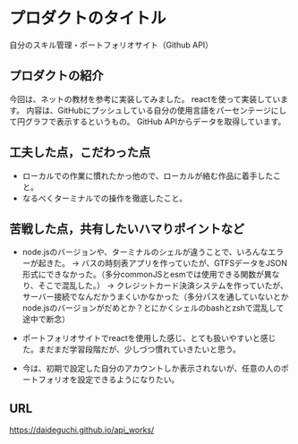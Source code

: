 # プロダクトのタイトル
 自分のスキル管理・ポートフォリオサイト（Github API）

## プロダクトの紹介
 今回は、ネットの教材を参考に実装してみました。
 reactを使って実装しています。
 内容は、GitHubにプッシュしている自分の使用言語をパーセンテージにして円グラフで表示するというもの。
 GitHub APIからデータを取得しています。


## 工夫した点，こだわった点

- ローカルでの作業に慣れたかっ他ので、ローカルが絡む作品に着手したこと。
- なるべくターミナルでの操作を徹底したこと。

## 苦戦した点，共有したいハマりポイントなど

- node.jsのバージョンや、ターミナルのシェルが違うことで、いろんなエラーが起きた。
  → バスの時刻表アプリを作っていたが、GTFSデータをJSON形式にできなかった。（多分commonJSとesmでは使用できる関数が異なり、そこで混乱した。）
  → クレジットカード決済システムを作っていたが、サーバー接続でなんだかうまくいかなかった（多分パスを通していないとかnode.jsのバージョンがだめとか？とにかくシェルのbashとzshで混乱して途中で断念）

- ポートフォリオサイトでreactを使用した感じ、とても扱いやすいと感じた。まだまだ学習段階だが、少しづつ慣れていきたいと思う。
- 今は、初期で設定した自分のアカウントしか表示されないが、任意の人のポートフォリオを設定できるようになりたい。

## URL
https://daideguchi.github.io/api_works/
